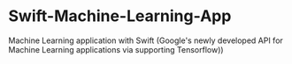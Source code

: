 # Swift-Machine-Learning-App
Machine Learning application with Swift (Google's newly developed API for Machine Learning applications via supporting Tensorflow))
